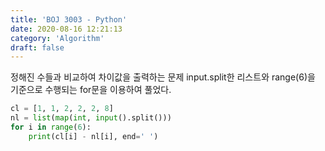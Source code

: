 ```yaml
---
title: 'BOJ 3003 - Python'
date: 2020-08-16 12:21:13
category: 'Algorithm'
draft: false
---
```

정해진 수들과 비교하여 차이값을 출력하는 문제 input.split한 리스트와 range(6)을 기준으로 수행되는 for문을 이용하여 풀었다.
```python
cl = [1, 1, 2, 2, 2, 8]
nl = list(map(int, input().split()))
for i in range(6):
    print(cl[i] - nl[i], end=' ')

```